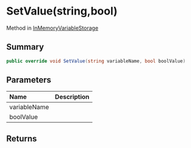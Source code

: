 # SetValue(string,bool)

Method in [InMemoryVariableStorage](/api/csharp/yarn.unity.inmemoryvariablestorage.md)

## Summary



```csharp
public override void SetValue(string variableName, bool boolValue)
```

## Parameters

|Name|Description|
|:---|:---|
|variableName||
|boolValue||

## Returns




